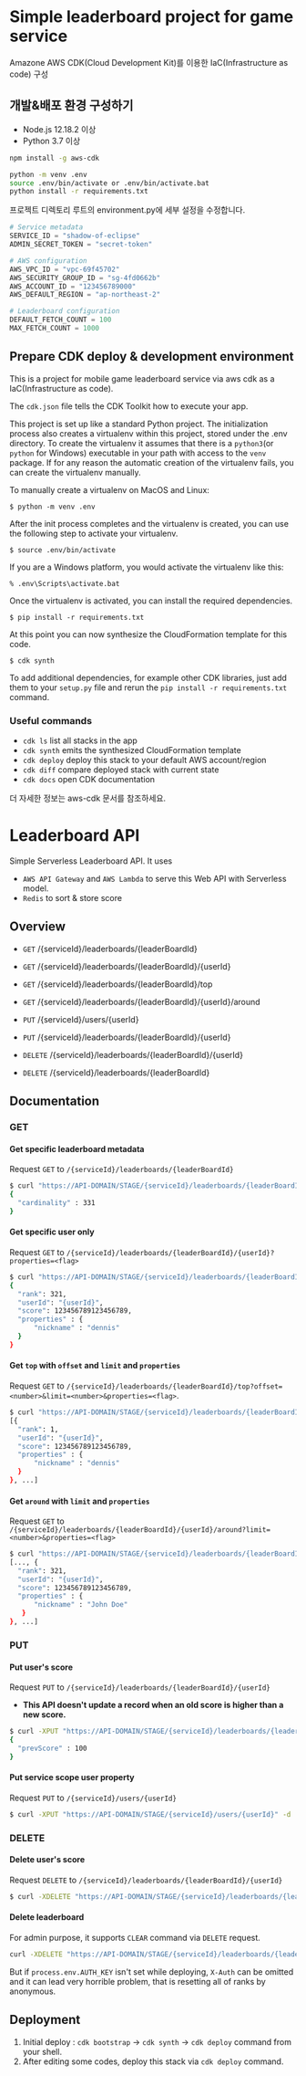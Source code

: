 # Simple leaderboard project for game service

Amazone AWS CDK(Cloud Development Kit)를 이용한 IaC(Infrastructure as code) 구성

## 개발&배포 환경 구성하기

- Node.js 12.18.2 이상
- Python 3.7 이상

```bash
npm install -g aws-cdk
```

```bash
python -m venv .env
source .env/bin/activate or .env/bin/activate.bat
python install -r requirements.txt
```

프로젝트 디렉토리 루트의 environment.py에 세부 설정을 수정합니다.

```python
# Service metadata
SERVICE_ID = "shadow-of-eclipse"
ADMIN_SECRET_TOKEN = "secret-token"

# AWS configuration
AWS_VPC_ID = "vpc-69f45702"
AWS_SECURITY_GROUP_ID = "sg-4fd0662b"
AWS_ACCOUNT_ID = "123456789000"
AWS_DEFAULT_REGION = "ap-northeast-2"

# Leaderboard configuration
DEFAULT_FETCH_COUNT = 100
MAX_FETCH_COUNT = 1000
```



## Prepare CDK deploy & development environment

This is a project for mobile game leaderboard service via aws cdk as a IaC(Infrastructure as code).

The `cdk.json` file tells the CDK Toolkit how to execute your app.

This project is set up like a standard Python project.  The initialization process also creates a virtualenv within this project, stored under the .env directory.  To create the virtualenv it assumes that there is a `python3`(or `python` for Windows) executable in your path with access to the `venv` package. If for any reason the automatic creation of the virtualenv fails, you can create the virtualenv manually.

To manually create a virtualenv on MacOS and Linux:

```
$ python -m venv .env
```

After the init process completes and the virtualenv is created, you can use the following
step to activate your virtualenv.

```
$ source .env/bin/activate
```

If you are a Windows platform, you would activate the virtualenv like this:

```
% .env\Scripts\activate.bat
```

Once the virtualenv is activated, you can install the required dependencies.

```
$ pip install -r requirements.txt
```

At this point you can now synthesize the CloudFormation template for this code.

```
$ cdk synth
```

To add additional dependencies, for example other CDK libraries, just add
them to your `setup.py` file and rerun the `pip install -r requirements.txt`
command.

### Useful commands

 * `cdk ls`          list all stacks in the app
 * `cdk synth`       emits the synthesized CloudFormation template
 * `cdk deploy`      deploy this stack to your default AWS account/region
 * `cdk diff`        compare deployed stack with current state
 * `cdk docs`        open CDK documentation

더 자세한 정보는 aws-cdk 문서를 참조하세요.

# Leaderboard API

Simple Serverless Leaderboard API. It uses

- `AWS API Gateway` and `AWS Lambda` to serve this Web API with Serverless model.
- `Redis` to sort & store score

## Overview

- `GET` /{serviceId}/leaderboards/{leaderBoardId}
- `GET` /{serviceId}/leaderboards/{leaderBoardId}/{userId}
- `GET` /{serviceId}/leaderboards/{leaderBoardId}/top
- `GET` /{serviceId}/leaderboards/{leaderBoardId}/{userId}/around

- `PUT` /{serviceId}/users/{userId}
- `PUT` /{serviceId}/leaderboards/{leaderBoardId}/{userId}

- `DELETE` /{serviceId}/leaderboards/{leaderBoardId}/{userId}
- `DELETE` /{serviceId}/leaderboards/{leaderBoardId}

## Documentation

### GET

#### Get specific leaderboard metadata

Request `GET` to `/{serviceId}/leaderboards/{leaderBoardId}`

```bash
$ curl "https://API-DOMAIN/STAGE/{serviceId}/leaderboards/{leaderBoardId}"
{
  "cardinality" : 331
}
```

#### Get specific user only

Request `GET` to `/{serviceId}/leaderboards/{leaderBoardId}/{userId}?properties=<flag>`

```bash
$ curl "https://API-DOMAIN/STAGE/{serviceId}/leaderboards/{leaderBoardId}/{userId}"
{
  "rank": 321,
  "userId": "{userId}",
  "score": 123456789123456789,
  "properties" : {
      "nickname" : "dennis"
  }
}
```

#### Get `top` with `offset` and `limit` and `properties`

Request `GET` to `/{serviceId}/leaderboards/{leaderBoardId}/top?offset=<number>&limit=<number>&properties=<flag>`.

```bash
$ curl "https://API-DOMAIN/STAGE/{serviceId}/leaderboards/{leaderBoardId}/top?offset=0&limit=10&properties=true"
[{
  "rank": 1,
  "userId": "{userId}",
  "score": 123456789123456789,
  "properties" : {
      "nickname" : "dennis"
  }
}, ...]
```

#### Get `around` with `limit` and `properties`

Request `GET` to `/{serviceId}/leaderboards/{leaderBoardId}/{userId}/around?limit=<number>&properties=<flag>`

```bash
$ curl "https://API-DOMAIN/STAGE/{serviceId}/leaderboards/{leaderBoardId}/{userId}/around?limit=10&properties=true"
[..., {
  "rank": 321,
  "userId": "{userId}",
  "score": 123456789123456789,
  "properties" : {
      "nickname" : "John Doe"
   }
}, ...]
```

### PUT

#### Put user's score

Request `PUT` to `/{serviceId}/leaderboards/{leaderBoardId}/{userId}`

- **This API doesn't update a record when an old score is higher than a new score.**

```bash
$ curl -XPUT "https://API-DOMAIN/STAGE/{serviceId}/leaderboards/{leaderBoardId}/{userId}"
{
  "prevScore" : 100
}
```

#### Put service scope user property

Request `PUT` to `/{serviceId}/users/{userId}`

```bash
$ curl -XPUT "https://API-DOMAIN/STAGE/{serviceId}/users/{userId}" -d '{ "properties": { "nickname" : "John Doe" } }'
```

### DELETE

#### Delete user's score

Request `DELETE` to `/{serviceId}/leaderboards/{leaderBoardId}/{userId}`

```bash
$ curl -XDELETE "https://API-DOMAIN/STAGE/{serviceId}/leaderboards/{leaderBoardId}/{userId}"
```

#### Delete leaderboard

For admin purpose, it supports `CLEAR` command via `DELETE` request.

```bash
curl -XDELETE "https://API-DOMAIN/STAGE/{serviceId}/leaderboards/{leaderBoardId}" -H "X-Auth: admin-secret-token"
```

But if `process.env.AUTH_KEY` isn't set while deploying, `X-Auth` can be omitted and it can lead very horrible problem, that is resetting all of ranks by anonymous.

## Deployment

1. Initial deploy : `cdk bootstrap` -> `cdk synth` -> `cdk deploy` command from your shell.
2. After editing some codes, deploy this stack via `cdk deploy` command.